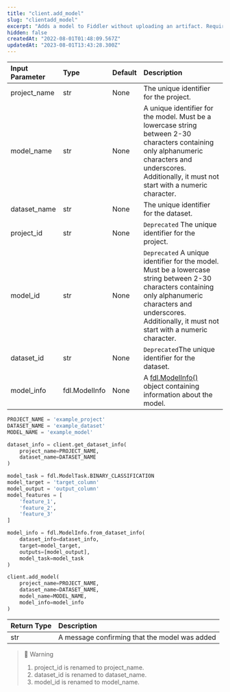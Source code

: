 ```yaml
---
title: "client.add_model"
slug: "clientadd_model"
excerpt: "Adds a model to Fiddler without uploading an artifact. Requires a** fdl.ModelInfo** object containing information about the model. Requires dataset to have an **output** column."
hidden: false
createdAt: "2022-08-01T01:48:09.567Z"
updatedAt: "2023-08-01T13:43:28.300Z"
---
```

| Input Parameter | Type          | Default | Description                                                                                                                                                                                                           |
| :-------------- | :------------ | :------ | :-------------------------------------------------------------------------------------------------------------------------------------------------------------------------------------------------------------------- |
| project_name    | str           | None    | The unique identifier for the project.                                                                                                                                                                                |
| model_name      | str           | None    | A unique identifier for the model. Must be a lowercase string between 2-30 characters containing only alphanumeric characters and underscores. Additionally, it must not start with a numeric character.              |
| dataset_name    | str           | None    | The unique identifier for the dataset.                                                                                                                                                                                |
| project_id      | str           | None    | `Deprecated` The unique identifier for the project.                                                                                                                                                                   |
| model_id        | str           | None    | `Deprecated` A unique identifier for the model. Must be a lowercase string between 2-30 characters containing only alphanumeric characters and underscores. Additionally, it must not start with a numeric character. |
| dataset_id      | str           | None    | `Deprecated`The unique identifier for the dataset.                                                                                                                                                                    |
| model_info      | fdl.ModelInfo | None    | A [fdl.ModelInfo()](ref:fdlmodelinfo) object containing information about the model.                                                                                                                                  |

```python Usage
PROJECT_NAME = 'example_project'
DATASET_NAME = 'example_dataset'
MODEL_NAME = 'example_model'

dataset_info = client.get_dataset_info(
    project_name=PROJECT_NAME,
    dataset_name=DATASET_NAME
)

model_task = fdl.ModelTask.BINARY_CLASSIFICATION
model_target = 'target_column'
model_output = 'output_column'
model_features = [
    'feature_1',
    'feature_2',
    'feature_3'
]

model_info = fdl.ModelInfo.from_dataset_info(
    dataset_info=dataset_info,
    target=model_target,
    outputs=[model_output],
    model_task=model_task
)

client.add_model(
    project_name=PROJECT_NAME,
    dataset_name=DATASET_NAME,
    model_name=MODEL_NAME,
    model_info=model_info
)
```

| Return Type | Description                                   |
| :---------- | :-------------------------------------------- |
| str         | A message confirming that the model was added |

> 🚧 Warning
> 
> 1. project_id is renamed to project_name.
> 2. dataset_id is renamed to dataset_name.
> 3. model_id is renamed to model_name.